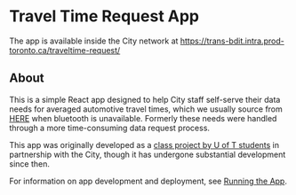# Travel Time Request App

The app is available inside the City network at https://trans-bdit.intra.prod-toronto.ca/traveltime-request/

## About
This is a simple React app designed to help City staff self-serve their data needs for averaged automotive travel times, which we usually source from [HERE](https://github.com/CityofToronto/bdit_data-sources/tree/master/here) when bluetooth is unavailable. Formerly these needs were handled through a more time-consuming data request process.

This app was originally developed as a [class project by U of T students](https://www.youtube.com/watch?v=y6lnefduogo) in partnership with the City, though it has undergone substantial development since then. 

For information on app development and deployment, see [Running the App](./running-the-app.md).
